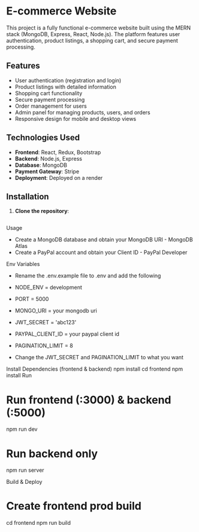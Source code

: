 # E-commerce Website

This project is a fully functional e-commerce website built using the MERN stack (MongoDB, Express, React, Node.js). The platform features user authentication, product listings, a shopping cart, and secure payment processing.

## Features

- User authentication (registration and login)
- Product listings with detailed information
- Shopping cart functionality
- Secure payment processing
- Order management for users
- Admin panel for managing products, users, and orders
- Responsive design for mobile and desktop views

## Technologies Used

- **Frontend**: React, Redux, Bootstrap
- **Backend**: Node.js, Express
- **Database**: MongoDB
- **Payment Gateway**: Stripe
- **Deployment**: Deployed on a render

## Installation

1. **Clone the repository**:
   ```bash
   

Usage

- Create a MongoDB database and obtain your MongoDB URI - MongoDB Atlas
- Create a PayPal account and obtain your Client ID - PayPal Developer

Env Variables
- Rename the .env.example file to .env and add the following

- NODE_ENV = development
- PORT = 5000
- MONGO_URI = your mongodb uri
- JWT_SECRET = 'abc123'
- PAYPAL_CLIENT_ID = your paypal client id
- PAGINATION_LIMIT = 8
- Change the JWT_SECRET and PAGINATION_LIMIT to what you want



Install Dependencies (frontend & backend)
npm install
cd frontend
npm install
Run

# Run frontend (:3000) & backend (:5000)
npm run dev


# Run backend only
npm run server

Build & Deploy
# Create frontend prod build
cd frontend
npm run build


